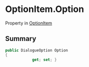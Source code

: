 # OptionItem.Option

Property in [OptionItem](/docs/api/csharp/yarn.unity.optionitem.md)

## Summary



```csharp
public DialogueOption Option
{
            get; set; }
```

